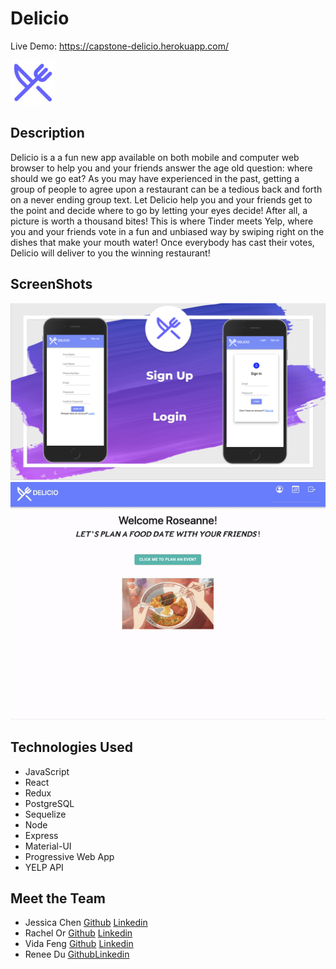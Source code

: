# Delicio

Live Demo: https://capstone-delicio.herokuapp.com/

![Logo](./public/images/logo72.png)

## Description

Delicio is a a fun new app available on both mobile and computer web browser to help you and your friends answer the age old question: where should we go eat? As you may have experienced in the past, getting a group of people to agree upon a restaurant can be a tedious back and forth on a never ending group text. Let Delicio help you and your friends get to the point and decide where to go by letting your eyes decide! After all, a picture is worth a thousand bites! This is where Tinder meets Yelp, where you and your friends vote in a fun and unbiased way by swiping right on the dishes that make your mouth water! Once everybody has cast their votes, Delicio will deliver to you the winning restaurant!

## ScreenShots

![Mobile](./public/images/signOnPage.png)
![HomePage](./public/images/home.gif)

## Technologies Used

- JavaScript
- React
- Redux
- PostgreSQL
- Sequelize
- Node
- Express
- Material-UI
- Progressive Web App
- YELP API

## Meet the Team

- Jessica Chen [Github](https://github.com/yajessicachen) [Linkedin](https://www.linkedin.com/in/yajessicachen/)
- Rachel Or [Github](https://github.com/rachelor7) [Linkedin](https://www.linkedin.com/in/or-rachel/)
- Vida Feng [Github](https://github.com/vidafeng) [Linkedin](https://www.linkedin.com/in/vidafeng/)
- Renee Du [Github](https://github.com/doozyu)[Linkedin](https://www.linkedin.com/in/renee-du-35b28a237/)
